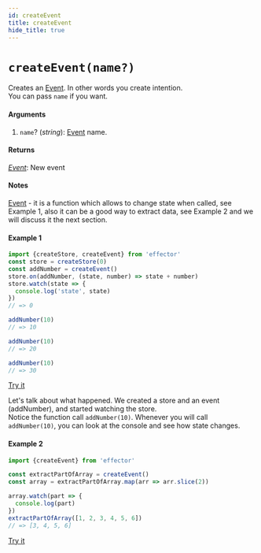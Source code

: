 ```yaml
---
id: createEvent
title: createEvent
hide_title: true
---
```


# `createEvent(name?)`

Creates an [Event](Event.md). In other words you create intention.<br/>
You can pass `name` if you want.

#### Arguments

1. `name`? (_string_): [Event](Event.md) name.

#### Returns

[_Event_](Event.md): New event

#### Notes

[Event](Event.md) - it is a function which allows to change state when called, see Example 1, also it can be a good way to extract data, see Example 2 and we will discuss it the next section.

#### Example 1

```js
import {createStore, createEvent} from 'effector'
const store = createStore(0)
const addNumber = createEvent()
store.on(addNumber, (state, number) => state + number)
store.watch(state => {
  console.log('state', state)
})
// => 0

addNumber(10)
// => 10

addNumber(10)
// => 20

addNumber(10)
// => 30
```

[Try it](https://share.effector.dev/BlvDKg17)

Let's talk about what happened. We created a store and an event (addNumber), and started watching the store.<br/>
Notice the function call `addNumber(10)`. Whenever you will call `addNumber(10)`, you can look at the console and see how state changes.

#### Example 2

```js
import {createEvent} from 'effector'

const extractPartOfArray = createEvent()
const array = extractPartOfArray.map(arr => arr.slice(2))

array.watch(part => {
  console.log(part)
})
extractPartOfArray([1, 2, 3, 4, 5, 6])
// => [3, 4, 5, 6]
```

[Try it](https://share.effector.dev/4lWsZr2k)
